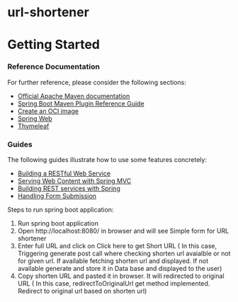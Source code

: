 # url-shortener
# Getting Started

### Reference Documentation
For further reference, please consider the following sections:

* [Official Apache Maven documentation](https://maven.apache.org/guides/index.html)
* [Spring Boot Maven Plugin Reference Guide](https://docs.spring.io/spring-boot/docs/2.7.0/maven-plugin/reference/html/)
* [Create an OCI image](https://docs.spring.io/spring-boot/docs/2.7.0/maven-plugin/reference/html/#build-image)
* [Spring Web](https://docs.spring.io/spring-boot/docs/2.7.0/reference/htmlsingle/#web)
* [Thymeleaf](https://docs.spring.io/spring-boot/docs/2.7.0/reference/htmlsingle/#web.servlet.spring-mvc.template-engines)

### Guides
The following guides illustrate how to use some features concretely:

* [Building a RESTful Web Service](https://spring.io/guides/gs/rest-service/)
* [Serving Web Content with Spring MVC](https://spring.io/guides/gs/serving-web-content/)
* [Building REST services with Spring](https://spring.io/guides/tutorials/bookmarks/)
* [Handling Form Submission](https://spring.io/guides/gs/handling-form-submission/)


Steps to run spring boot application:

1. Run spring boot application
2. Open http://localhost:8080/ in browser and will see Simple form for URL shortener
3. Enter full URL and click on Click here to get Short URL ( In this case, Triggering generate post call where checking shorten url avaialble or not for given url. If available fetching shorten url and displayed. If not available generate and store it in Data base and displayed to the user)
4. Copy shorten URL and pasted it in browser. It will redirected to original URL ( In this case, redirectToOriginalUrl get method implemented. Redirect to original url based on shorten url)
